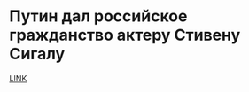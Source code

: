 # Путин дал российское гражданство актеру Стивену Сигалу



[LINK](https://varlamov.ru/2051993.html)
